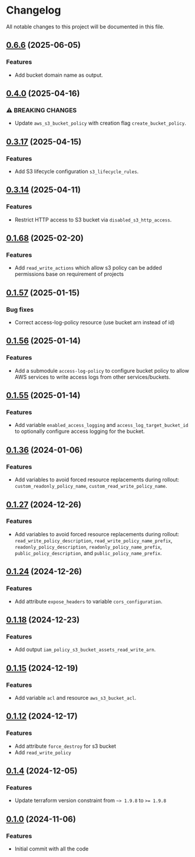 # Changelog

All notable changes to this project will be documented in this file.

## [0.6.6]() (2025-06-05)

### Features

* Add bucket domain name as output.

## [0.4.0]() (2025-04-16)

### ⚠ BREAKING CHANGES

* Update `aws_s3_bucket_policy` with creation flag `create_bucket_policy`.

## [0.3.17]() (2025-04-15)

### Features

* Add S3 lifecycle configuration `s3_lifecycle_rules`.

## [0.3.14]() (2025-04-11)

### Features

* Restrict HTTP access to S3 bucket via `disabled_s3_http_access`.

## [0.1.68]() (2025-02-20)

### Features

* Add `read_write_actions` which allow s3 policy can be added permissions base on requirement of projects

## [0.1.57]() (2025-01-15)

### Bug fixes

* Correct access-log-policy resource (use bucket arn instead of id)

## [0.1.56]() (2025-01-14)

### Features

* Add a submodule `access-log-policy` to configure bucket policy to allow AWS services to write access logs from other
  services/buckets.

## [0.1.55]() (2025-01-14)

### Features

* Add variable `enabled_access_logging` and `access_log_target_bucket_id` to optionally configure access logging for the
  bucket.

## [0.1.36]() (2024-01-06)

### Features

* Add variables to avoid forced resource replacements during rollout: `custom_readonly_policy_name`,
  `custom_read_write_policy_name`.

## [0.1.27]() (2024-12-26)

### Features

* Add variables to avoid forced resource replacements during rollout: `read_write_policy_description`,
  `read_write_policy_name_prefix`, `readonly_policy_description`, `readonly_policy_name_prefix`,
  `public_policy_description`, and `public_policy_name_prefix`.

## [0.1.24]() (2024-12-26)

### Features

* Add attribute `expose_headers` to variable `cors_configuration`.

## [0.1.18]() (2024-12-23)

### Features

* Add output `iam_policy_s3_bucket_assets_read_write_arn`.

## [0.1.15]() (2024-12-19)

### Features

* Add variable `acl` and resource `aws_s3_bucket_acl`.

## [0.1.12]() (2024-12-17)

### Features

* Add attribute `force_destroy` for s3 bucket
* Add `read_write_policy`

## [0.1.4]() (2024-12-05)

### Features

* Update terraform version constraint from `~> 1.9.8` to `>= 1.9.8`

## [0.1.0]() (2024-11-06)

### Features

* Initial commit with all the code

